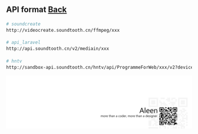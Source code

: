 ## API format	[Back](./../summary.md)

```bash
# soundcreate
http://videocreate.soundtooth.cn/ffmpeg/xxx

# api_laravel
http://api.soundtooth.cn/v2/mediain/xxx

# hntv
http://sandbox-api.soundtooth.cn/hntv/api/ProgrammeForWeb/xxx/v2?device_id=1
```

<a href="http://aleen42.github.io/" target="_blank" ><img src="./../../pic/tail.gif"></a>

